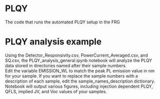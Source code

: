 # PLQY
The code that runs the automated PLQY setup in the FRG
# PLQY analysis example
Using the Detector_Responsivity.csv, PowerCurrent_Averaged.csv, and SQ.csv, the PLQY_analysis_general.ipynb notebook will analyze the PLQY data stored in directories named after their sample numbers.  
Edit the variable EMISSION_WL to match the peak PL emission value in nm for your sample. 
If you want to replace the sample numbers with a description of each sample, edit the sample_names_description dictionary.  
Notebook will output various figures, including injection dependent PLQY, QFLS, implied JV, and Voc values of your samples. 
